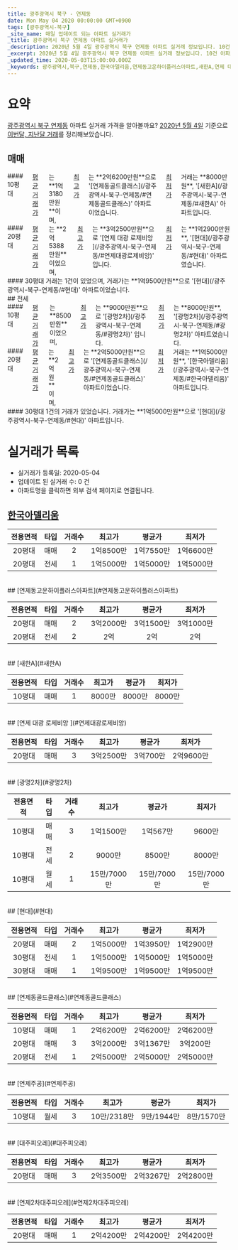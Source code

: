 ```yaml
---
title: 광주광역시 북구 - 연제동
date: Mon May 04 2020 00:00:00 GMT+0900
tags: [광주광역시-북구]
_site_name: 매일 업데이트 되는 아파트 실거래가
_title: 광주광역시 북구 연제동 아파트 실거래가
_description: 2020년 5월 4일 광주광역시 북구 연제동 아파트 실거래 정보입니다. 10건 아파트 정보가 있습니다.
_excerpt: 2020년 5월 4일 광주광역시 북구 연제동 아파트 실거래 정보입니다. 10건 아파트 정보가 있습니다.
_updated_time: 2020-05-03T15:00:00.000Z
_keywords: 광주광역시,북구,연제동,한국아델리움,연제동고운하이플러스아파트,새한A,연제 대광 로제비앙 ,광명2차,현대,연제동골드클래스,연제주공,대주피오레,연제2차대주피오레
---
```





# 요약
<ins>광주광역시 북구 연제동</ins> 아파트 실거래 가격을 알아볼까요? <ins>2020년 5월 4일</ins> 기준으로 <ins>이번달, 지난달 거래</ins>를 정리해보았습니다.

## 매매
<div class="container">
<div class="six columns" markdown="1">
#### 10평대
<ins>평균 거래가</ins>는 **1억3180만원**이며, <ins>최고가</ins>는 **2억6200만원**으로 '[연제동골드클래스](/광주광역시-북구-연제동/#연제동골드클래스)' 아파트이었습니다. <ins>최저가</ins> 거래는 **8000만원**, '[새한A](/광주광역시-북구-연제동/#새한A)' 아파트입니다.
</div>
<div class="six columns" markdown="1">
#### 20평대
<ins>평균 거래가</ins>는 **2억5388만원**이었으며, <ins>최고가</ins>는 **3억2500만원**으로 '[연제 대광 로제비앙 ](/광주광역시-북구-연제동/#연제대광로제비앙)' 입니다. <ins>최저가</ins>는 **1억2900만원**, '[현대](/광주광역시-북구-연제동/#현대)' 아파트였습니다.
</div>
</div>
<div class="container">
<div class="twelve columns" markdown="1">
#### 30평대
거래는 1건이 있었으며, 거래가는 **1억9500만원**으로 '[현대](/광주광역시-북구-연제동/#현대)' 아파트이었습니다.
</div>
</div>
## 전세
<div class="container">
<div class="six columns" markdown="1">
#### 10평대
<ins>평균 거래가</ins>는 **8500만원**이었으며, <ins>최고가</ins>는 **9000만원**으로 '[광명2차](/광주광역시-북구-연제동/#광명2차)' 입니다. <ins>최저가</ins>는 **8000만원**, '[광명2차](/광주광역시-북구-연제동/#광명2차)' 아파트였습니다.
</div>
<div class="six columns" markdown="1">
#### 20평대
<ins>평균 거래가</ins>는 **2억원**이며, <ins>최고가</ins>는 **2억5000만원**으로 '[연제동골드클래스](/광주광역시-북구-연제동/#연제동골드클래스)' 아파트이었습니다. <ins>최저가</ins> 거래는 **1억5000만원**, '[한국아델리움](/광주광역시-북구-연제동/#한국아델리움)' 아파트입니다.
</div>
</div>
<div class="container">
<div class="twelve columns" markdown="1">
#### 30평대
1건의 거래가 있었습니다. 거래가는 **1억5000만원**으로 '[현대](/광주광역시-북구-연제동/#현대)' 아파트입니다.
</div>
</div>



# 실거래가 목록
- 실거래가 등록일: 2020-05-04
- 업데이트 된 실거래 수: 0 건
- 아파트명을 클릭하면 외부 검색 페이지로 연결됩니다.

## [한국아델리움](#한국아델리움)

|전용면적|타입|거래수|최고가|평균가|최저가|
|:---:|:---:|:---:|:---:|:---:|:---:|
|20평대|<span class="deal-type-1">매매</span>|2|1억8500만|1억7550만|1억6600만|
|20평대|<span class="deal-type-2">전세</span>|1|1억5000만|1억5000만|1억5000만|

<br/>
## [연제동고운하이플러스아파트](#연제동고운하이플러스아파트)

|전용면적|타입|거래수|최고가|평균가|최저가|
|:---:|:---:|:---:|:---:|:---:|:---:|
|20평대|<span class="deal-type-1">매매</span>|2|3억2000만|3억1500만|3억1000만|
|20평대|<span class="deal-type-2">전세</span>|2|2억|2억|2억|

<br/>
## [새한A](#새한A)

|전용면적|타입|거래수|최고가|평균가|최저가|
|:---:|:---:|:---:|:---:|:---:|:---:|
|10평대|<span class="deal-type-1">매매</span>|1|8000만|8000만|8000만|

<br/>
## [연제 대광 로제비앙 ](#연제대광로제비앙)

|전용면적|타입|거래수|최고가|평균가|최저가|
|:---:|:---:|:---:|:---:|:---:|:---:|
|20평대|<span class="deal-type-1">매매</span>|3|3억2500만|3억700만|2억9600만|

<br/>
## [광명2차](#광명2차)

|전용면적|타입|거래수|최고가|평균가|최저가|
|:---:|:---:|:---:|:---:|:---:|:---:|
|10평대|<span class="deal-type-1">매매</span>|3|1억1500만|1억567만|9600만|
|10평대|<span class="deal-type-2">전세</span>|2|9000만|8500만|8000만|
|10평대|<span class="deal-type-3">월세</span>|1|15만/7000만|15만/7000만|15만/7000만|

<br/>
## [현대](#현대)

|전용면적|타입|거래수|최고가|평균가|최저가|
|:---:|:---:|:---:|:---:|:---:|:---:|
|20평대|<span class="deal-type-1">매매</span>|2|1억5000만|1억3950만|1억2900만|
|30평대|<span class="deal-type-2">전세</span>|1|1억5000만|1억5000만|1억5000만|
|30평대|<span class="deal-type-1">매매</span>|1|1억9500만|1억9500만|1억9500만|

<br/>
## [연제동골드클래스](#연제동골드클래스)

|전용면적|타입|거래수|최고가|평균가|최저가|
|:---:|:---:|:---:|:---:|:---:|:---:|
|10평대|<span class="deal-type-1">매매</span>|1|2억6200만|2억6200만|2억6200만|
|20평대|<span class="deal-type-1">매매</span>|3|3억2000만|3억1367만|3억200만|
|20평대|<span class="deal-type-2">전세</span>|1|2억5000만|2억5000만|2억5000만|

<br/>
## [연제주공](#연제주공)

|전용면적|타입|거래수|최고가|평균가|최저가|
|:---:|:---:|:---:|:---:|:---:|:---:|
|10평대|<span class="deal-type-3">월세</span>|3|10만/2318만|9만/1944만|8만/1570만|

<br/>
## [대주피오레](#대주피오레)

|전용면적|타입|거래수|최고가|평균가|최저가|
|:---:|:---:|:---:|:---:|:---:|:---:|
|20평대|<span class="deal-type-1">매매</span>|3|2억3500만|2억3267만|2억2800만|

<br/>
## [연제2차대주피오레](#연제2차대주피오레)

|전용면적|타입|거래수|최고가|평균가|최저가|
|:---:|:---:|:---:|:---:|:---:|:---:|
|20평대|<span class="deal-type-1">매매</span>|1|2억4200만|2억4200만|2억4200만|

<br/>



